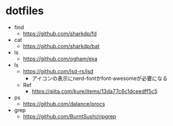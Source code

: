 dotfiles
======


- find
  - https://github.com/sharkdp/fd
- cat
  - https://github.com/sharkdp/bat
- ls
  - https://github.com/ogham/exa
- ls
  - https://github.com/lsd-rs/lsd
    - アイコンの表示にnerd-fontかfont-awesomeが必要になる
  - Ref
    - https://qiita.com/kure/items/13da77c6c1dceedff5c5
- ps
  - https://github.com/dalance/procs
- grep
  - https://github.com/BurntSushi/ripgrep
